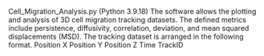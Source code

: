 Cell_Migration_Analysis.py (Python 3.9.18) The software allows the plotting and analysis of 3D cell migration tracking datasets. The defined metrics include persistence, diffusivity, correlation, deviation, and mean squared displacements (MSD). The tracking dataset is arranged in the following format.
Position X	Position Y	Position Z	Time	TrackID
